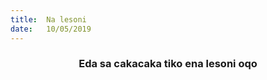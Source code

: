 ```yaml
---
title:  Na lesoni
date:   10/05/2019
---
```


### <center>Eda sa cakacaka tiko ena lesoni oqo</center>